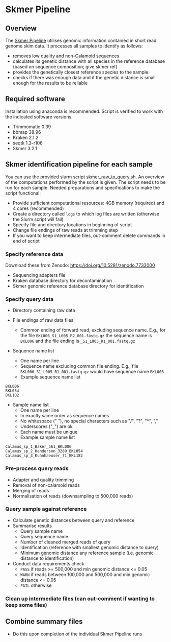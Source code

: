 # Skmer Pipeline

## Overview
The [Skmer Pipeline](skmer_raw_to_query.sh) utilises genomic information contained in short read genome skim data. It processes all samples to identify as follows:
- removes low quality and non-Calamoid sequences
- calculates its genetic distance with all species in the reference database (based on sequence composition; give skmer ref)
- provides the genetically closest reference species to the sample
- checks if there was enough data and if the genetic distance is small enough for the results to be reliable

## Required software
Installation using anaconda is recommended. Script is verified to work with the indicated software versions.
- Trimmomatic 0.39
- bbmap 38.96
- Kraken 2.1.2
- seqtk 1.3-r106  
- Skmer 3.2.1

## Skmer identification pipeline for each sample
You can use the provided slurm script [skmer_raw_to_query.sh](skmer_raw_to_query.sh). An overview of the computations performed by the script is given. The script needs to be run for each sample. Needed preparations and specifications to make the script functional:
- Provide sufficient computational resources: 4GB memory (required) and 4 cores (recommended)
- Create a directory called `logs` to which log files are written (otherwise the Slurm script will fail)
- Specify file and directory locations in beginning of script
- Change file endings of raw reads at trimming step
- If you want to keep intermediate files, out-comment delete commands in end of script

### Specify reference data
Download these from Zenodo: https://doi.org/10.5281/zenodo.7733000
- Sequencing adapters file
- Kraken database directory for decontamination
- Skmer genomic reference database directory for identification

### Specify query data
- Directory containing raw data
- File endings of raw data files
  * Common ending of forward read, excluding sequence name. E.g., for the file `BKL006_S1_L005_R2_001.fastq.gz` the sequence name is `BKL006` and the file ending is `_S1_L005_R1_001.fastq.gz`

- Sequence name list
  * One name per line
  * Sequence name excluding common file ending. E.g., file `BKL006_S1_L005_R1_001.fastq.gz` would have sequence name `BKL006`
  * Example sequence name list
```
BKL006
BKL054
BKL182
```

- Sample name list
  * One name per line
  * In exactly same order as sequence names
  * No whitespace (" "), no special characters such as "/", "?", "*", ","
  * Underscores ("_") are ok
  * Each name must be unique
  * Example sample name list
```
Calamus_sp_1_Baker_561_BKL006
Calamus_sp_2_Henderson_3289_BKL054
Calamus_sp_3_Kuhnhaeuser_71_BKL182
```

### Pre-process query reads
- Adapter and quality trimming
- Removal of non-calamoid reads
- Merging of reads
- Normalisation of reads (downsampling to 500,000 reads)

### Query sample against reference
- Calculate genetic distances between query and reference
- Summarise results
  * Query sample name
  * Query sequence name
  * Number of cleaned merged reads of query
  * Identification (reference with smallest genomic distance to query) 
  * Minimum genomic distance any reference sample (i.e. genomic distance to identification)
- Conduct data requirements check
  * `PASS` if reads >= 500,000 and min genomic distance <= 0.05
  * `WARN` if reads between 100,000 and 500,000 and min genomic distance <= 0.05
  * `FAIL` otherwise

### Clean up intermediate files (can out-comment if wanting to keep some files)

## Combine summary files
- Do this upon completion of the individual Skmer Pipeline runs
